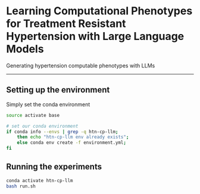 # Learning Computational Phenotypes for Treatment Resistant Hypertension with Large Language Models

Generating hypertension computable phenotypes with LLMs

-----

## Setting up the environment

Simply set the conda environment

```bash
source activate base

# set our conda environment
if conda info --envs | grep -q htn-cp-llm;
    then echo "htn-cp-llm env already exists";
    else conda env create -f environment.yml;
fi
```

## Running the experiments

```bash
conda activate htn-cp-llm
bash run.sh
```
